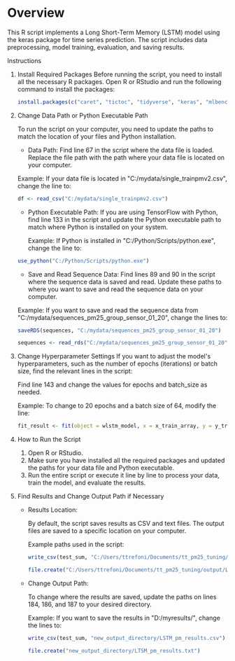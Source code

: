

# Overview
This R script implements a Long Short-Term Memory (LSTM) model using the keras package for time series prediction. The script includes data preprocessing, model training, evaluation, and saving results.

Instructions
1. Install Required Packages
Before running the script, you need to install all the necessary R packages. Open R or RStudio and run the following command to install the packages:
    
    ```r
   install.packages(c("caret", "tictoc", "tidyverse", "keras", "mlbench", "dplyr", "magrittr", "neuralnet", "nnet", "tensorflow", "reticulate", "hms", "ggplot2"))
    ```

3. Change Data Path or Python Executable Path
    
    To run the script on your computer, you need to update the paths to match the location of your files and Python installation.
    
    * Data Path:
    Find line 67 in the script where the data file is loaded. Replace the file path with the path where your data file is located on your computer.

    Example: If your data file is located in "C:/mydata/single_trainpmv2.csv", change the line to:

   ```r
   df <- read_csv("C:/mydata/single_trainpmv2.csv")
   ```


    * Python Executable Path:
    If you are using TensorFlow with Python, find line 133 in the script and update the Python executable path to match where Python is installed on your system.
        
        Example: If Python is installed in "C:/Python/Scripts/python.exe", change the line to:

    ```r
    use_python("C:/Python/Scripts/python.exe")
    ```

    * Save and Read Sequence Data:
    Find lines 89 and 90 in the script where the sequence data is saved and read. Update these paths to where you want to save and read the sequence data on your computer.

    Example: If you want to save and read the sequence data from "C:/mydata/sequences_pm25_group_sensor_01_20", change the lines to:

    ```r
    saveRDS(sequences, "C:/mydata/sequences_pm25_group_sensor_01_20")
    ```
   
    ```r
   sequences <- read_rds("C:/mydata/sequences_pm25_group_sensor_01_20")
    ```


5. Change Hyperparameter Settings
    If you want to adjust the model's hyperparameters, such as the number of epochs (iterations) or batch size, find the relevant lines in the script:

    
    Find line 143 and change the values for epochs and batch_size as needed.

    Example: To change to 20 epochs and a batch size of 64, modify the line:

    ```r
    fit_result <- fit(object = wlstm_model, x = x_train_array, y = y_train_array, epochs = 20, batch_size = 64, verbose =0)
    ```

7. How to Run the Script

    1. Open R or RStudio.
    2. Make sure you have installed all the required packages and updated the paths for your data file and Python executable.
    3. Run the entire script or execute it line by line to process your data, train the model, and evaluate the results.


8. Find Results and Change Output Path if Necessary
    * Results Location:
        
        By default, the script saves results as CSV and text files. The output files are saved to a specific location on your computer.

        Example paths used in the script:

        ```r
        write_csv(test_sum, "C:/Users/ttrefoni/Documents/tt_pm25_tuning/output/LSTM_pm_results_01_19_70_30.csv")
       ```

        ```r
        file.create("C:/Users/ttrefoni/Documents/tt_pm25_tuning/output/LTSM_pm_results_01_19_70_30.txt")
        ```

    * Change Output Path:
        
        To change where the results are saved, update the paths on lines 184, 186, and 187 to your desired directory.

        Example: If you want to save the results in "D:/myresults/", change the lines to:

        ```r
        write_csv(test_sum, "new_output_directory/LSTM_pm_results.csv")
        ```
  
        ```r
        file.create("new_output_directory/LTSM_pm_results.txt")
        ```

